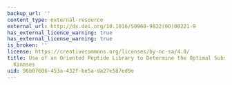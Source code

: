 ```yaml
---
backup_url: ''
content_type: external-resource
external_url: http://dx.doi.org/10.1016/S0960-9822(00)00221-9
has_external_licence_warning: true
has_external_license_warning: true
is_broken: ''
license: https://creativecommons.org/licenses/by-nc-sa/4.0/
title: Use of an Oriented Peptide Library to Determine the Optimal Substrates of Protein
  Kinases
uid: 96b07606-453a-432f-be5a-da27e587ed9e
---
```

